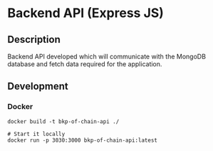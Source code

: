# Backend API (Express JS)

## Description

Backend API developed which will communicate with the MongoDB database and fetch data required for the application.

## Development

### Docker

```shell
docker build -t bkp-of-chain-api ./

# Start it locally
docker run -p 3030:3000 bkp-of-chain-api:latest
```